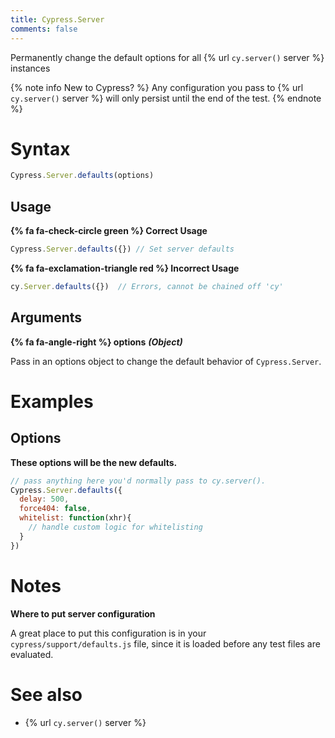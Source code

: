 ```yaml
---
title: Cypress.Server
comments: false
---
```


Permanently change the default options for all {% url `cy.server()` server %} instances

{% note info New to Cypress? %}
Any configuration you pass to {% url `cy.server()` server %} will only persist until the end of the test.
{% endnote %}

# Syntax

```javascript
Cypress.Server.defaults(options)
```

## Usage

**{% fa fa-check-circle green %} Correct Usage**

```javascript
Cypress.Server.defaults({}) // Set server defaults
```

**{% fa fa-exclamation-triangle red %} Incorrect Usage**

```javascript
cy.Server.defaults({})  // Errors, cannot be chained off 'cy'
```

## Arguments

**{% fa fa-angle-right %} options**  ***(Object)***

Pass in an options object to change the default behavior of `Cypress.Server`.

# Examples

## Options

**These options will be the new defaults.**

```javascript
// pass anything here you'd normally pass to cy.server().
Cypress.Server.defaults({
  delay: 500,
  force404: false,
  whitelist: function(xhr){
    // handle custom logic for whitelisting
  }
})
```

# Notes

**Where to put server configuration**

A great place to put this configuration is in your `cypress/support/defaults.js` file, since it is loaded before any test files are evaluated.

# See also

- {% url `cy.server()` server %}
